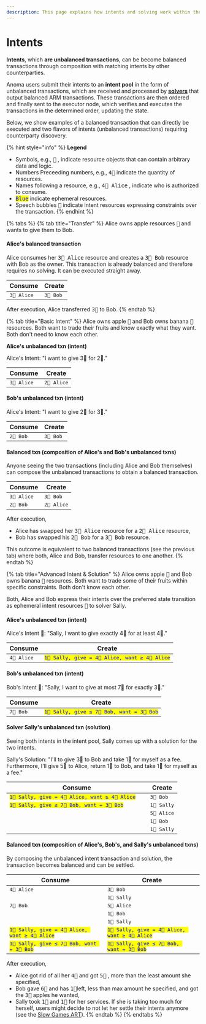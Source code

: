 ```yaml
---
description: This page explains how intents and solving work within the Anoma protocol.
---
```


# Intents

**Intents**, which **are unbalanced transactions**, can be become balanced transactions through composition with matching intents by other counterparties.

Anoma users submit their intents to an **intent pool** in the form of unbalanced transactions, which are received and processed by [**solvers**](../services/solving.md) that output balanced ARM transactions. These transactions are then ordered and finally sent to the executor node, which verifies and executes the transactions in the determined order, updating the state.

Below, we show examples of a balanced transaction that can directly be executed and two flavors of  intents (unbalanced transactions) requiring counterparty discovery.

{% hint style="info" %}
**Legend**

* Symbols, e.g., <kbd>🍏</kbd> , indicate resource objects that can contain arbitrary data and logic.
* Numbers Preceeding numbers, e.g., <kbd>4🍏</kbd> indicate the quantity of resources.
* Names following a resource, e.g., <kbd>4🍏 Alice</kbd> , indicate who is authorized to consume.
* <kbd><mark style="color:blue;">Blue<mark style="color:blue;"></kbd> indicate ephemeral resources.&#x20;
* Speech bubbles <kbd>💬</kbd> indicate intent resources expressing constraints over the transaction.
{% endhint %}

{% tabs %}
{% tab title="Transfer" %}
Alice owns apple resources <kbd>🍏</kbd> and wants to give them to Bob.

#### **Alice's balanced transaction**

Alice consumes her <kbd>3🍏 Alice</kbd> resource and creates a <kbd>3🍏 Bob</kbd> resource with Bob as the owner. This transaction is already balanced and therefore requires no solving. It can be executed straight away.

| Consume              | Create             |
| -------------------- | ------------------ |
| <kbd>3🍏 Alice</kbd> | <kbd>3🍏 Bob</kbd> |

After execution, Alice transferred <kbd>3🍏</kbd> to Bob.
{% endtab %}

{% tab title="Basic Intent" %}
Alice owns apple <kbd>🍏</kbd> and Bob owns banana <kbd>🍌</kbd> resources. Both want to trade their fruits and know exactly what they want. Both don't need to know each other.

**Alice's unbalanced txn (intent)**

Alice's Intent: "I want to give 3🍏 for 2🍌."

| Consume              | Create               |
| -------------------- | -------------------- |
| <kbd>3🍏 Alice</kbd> | <kbd>2🍌 Alice</kbd> |

#### **Bob's unbalanced txn (intent)**

Alice's Intent: "I want to give 2🍌 for 3🍏."

| Consume            | Create             |
| ------------------ | ------------------ |
| <kbd>2🍌 Bob</kbd> | <kbd>3🍏 Bob</kbd> |

#### Balanced txn (composition of Alice's and Bob's unbalanced txns)

Anyone seeing the two transactions (including Alice and Bob themselves) can compose the unbalanced transactions to obtain a balanced transaction.

| Consume              | Create               |
| -------------------- | -------------------- |
| <kbd>3🍏 Alice</kbd> | <kbd>3🍏 Bob</kbd>   |
| <kbd>2🍌 Bob</kbd>   | <kbd>2🍌 Alice</kbd> |

After execution,

* Alice has swapped her <kbd>3🍏 Alice</kbd> resource for a <kbd>2🍌 Alice</kbd> resource,&#x20;
* Bob has swapped his  <kbd>2🍌 Bob</kbd> for a <kbd>3🍏 Bob</kbd> resource.

This outcome is equivalent to two balanced transactions (see the previous tab) where both, Alice and Bob, transfer resources to one another.
{% endtab %}

{% tab title="Advanced Intent & Solution" %}
Alice owns apple <kbd>🍏</kbd> and Bob owns banana <kbd>🍌</kbd> resources. Both want to trade some of their fruits within specific constraints. Both don't know each other.

Both, Alice and Bob express their intents over the preferred state transition as ephemeral intent resources <kbd>💬</kbd> to solver Sally.

#### **Alice's unbalanced txn (intent)**

Alice's Intent 💬: "Sally, I want to give exactly 4🍏 for at least 4🍌."

<table data-full-width="true"><thead><tr><th>Consume</th><th>Create</th></tr></thead><tbody><tr><td><kbd>4🍏 Alice</kbd></td><td><kbd><mark style="color:blue;">1💬 Sally, give = 4🍏 Alice, want ≥ 4🍌 Alice</mark></kbd></td></tr></tbody></table>

#### **Bob's unbalanced txn (intent)**

Bob's Intent 💬: "Sally, I want to give at most 7🍌 for exactly 3🍏."

| Consume            | Create                                                                                                   |
| ------------------ | -------------------------------------------------------------------------------------------------------- |
| <kbd>7🍌 Bob</kbd> | <kbd><mark style="color:blue;">1💬 Sally, give ≤ 7🍌 Bob, want = 3🍏 Bob<mark style="color:blue;"></kbd> |

#### **Solver Sally's unbalanced txn (solution)**

Seeing both intents in the intent pool, Sally comes up with a solution for the two intents.

Sally's Solution: "I'll to give 3🍏 to Bob and take 1🍏 for myself as a fee. Furthermore, I'll give 5🍌 to Alice, return 1🍌 to Bob, and  take 1🍌 for myself as a fee."

<table><thead><tr><th width="351">Consume</th><th>Create</th></tr></thead><tbody><tr><td><kbd><mark style="color:blue;">1💬 Sally, give = 4🍏 Alice, want ≥ 4🍌 Alice</mark></kbd></td><td><kbd>3🍏 Bob</kbd></td></tr><tr><td><kbd><mark style="color:blue;">1💬 Sally, give ≤ 7🍌 Bob, want = 3🍏 Bob</mark></kbd></td><td><kbd>1🍏 Sally</kbd></td></tr><tr><td></td><td><kbd>5🍌 Alice</kbd></td></tr><tr><td></td><td><kbd>1🍌 Bob</kbd></td></tr><tr><td></td><td><kbd>1🍌 Sally</kbd></td></tr></tbody></table>

#### Balanced txn (composition of Alice's, Bob's, and Sally's unbalanced txns)

By composing the unbalanced intent transaction and solution, the transaction becomes balanced and can be settled.

<table data-full-width="true"><thead><tr><th>Consume</th><th>Create</th></tr></thead><tbody><tr><td><kbd>4🍏 Alice</kbd></td><td><kbd>3🍏 Bob</kbd></td></tr><tr><td></td><td><kbd>1🍏 Sally</kbd></td></tr><tr><td><kbd>7🍌 Bob</kbd></td><td><kbd>5🍌 Alice</kbd></td></tr><tr><td></td><td><kbd>1🍌 Bob</kbd></td></tr><tr><td></td><td><kbd>1🍌 Sally</kbd></td></tr><tr><td><kbd><mark style="color:blue;">1💬 Sally, give = 4🍏 Alice, want ≥ 4🍌 Alice</mark></kbd></td><td><kbd><mark style="color:blue;">1💬 Sally, give = 4🍏 Alice, want ≥ 4🍌 Alice</mark></kbd></td></tr><tr><td><kbd><mark style="color:blue;">1💬 Sally, give ≤ 7🍌 Bob, want = 3🍏 Bob</mark></kbd></td><td><kbd><mark style="color:blue;">1💬 Sally, give ≤ 7🍌 Bob, want = 3🍏 Bob</mark></kbd></td></tr></tbody></table>

After execution,

* Alice got rid of all her <kbd>4🍏</kbd>  and got <kbd>5🍌</kbd> , more than the least amount she specified,
* Bob gave <kbd>6🍌</kbd> and has <kbd>1🍌</kbd>left, less than max amount he specified, and got the <kbd>3🍏</kbd>  apples he wanted,
* Sally took <kbd>1🍏</kbd> and <kbd>1🍌</kbd> for her services. If she is taking too much for herself, users might decide to not let her settle their intents anymore (see the [Slow Games ART](https://zenodo.org/records/13765214)).
{% endtab %}
{% endtabs %}
